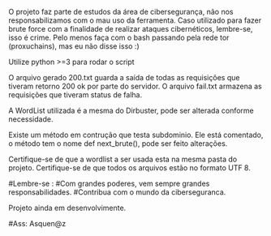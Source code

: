 O projeto faz parte de estudos da área de cibersegurança, não nos responsabilizamos com o mau uso da ferramenta. Caso utilizado para fazer brute force com a finalidade de realizar ataques cibernéticos, 
lembre-se, isso é crime. Pelo menos faça com o bash passando pela rede tor (proxuchains), mas eu não disse isso :)


Utilize  python >=3 para rodar o script

O arquivo gerado 200.txt guarda a saída de todas as requisições que tiveram retorno 200 ok por parte do servidor.
O arquivo fail.txt armazena as requisições que tiveram status de falha. 

A WordList utilizada é a mesma do Dirbuster, pode ser alterada conforme necessidade.

Existe um método em contrução que testa subdominio. Ele está comentado, o método tem o nome def next_brute(), pode ser feito alterações.


 Certifique-se de que a wordlist a ser usada esta na mesma pasta do projeto.
 Certifique-se de que todos os arquivos estão no formato UTF 8.

#Lembre-se : 
      #Com grandes poderes, vem sempre grandes responsabilidades.
      #Contribua com o mundo da ciberseguranca.

Projeto ainda em desenvolvimente. 

#Ass: Asquen@z 
